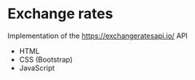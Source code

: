 # Exchange rates

Implementation of the https://exchangeratesapi.io/ API

- HTML
- CSS (Bootstrap)
- JavaScript
